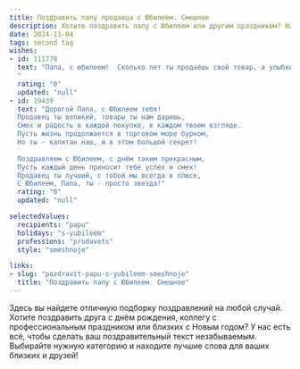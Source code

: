 ```yaml
---
title: Поздравить папу продавца с Юбилеем. Смешное
description: Хотите поздравить папу с Юбилеем или другим праздником? Наш ИИ создаст незабываемое поздравление, а вы обязательно выделитесь среди других.  
date: 2024-11-04
tags: second tag
wishes:
- id: 111778
  text: "Папа, с юбилеем!  Сколько лет ты продаёшь свой товар, а улыбки на лицах покупателей всё ещё свежи, как огурчики с прилавка!  Желаю, чтобы твой склад был полон не только товаром, но и радостью, а клиенты – вежливыми и щедрыми, как Санта-Клаус в декабре!  Пусть фортуна тебе улыбается чаще, чем ты улыбаешься назойливым покупателям, а касса всегда полна, как твой холодильник после удачной охоты за скидками!
  "
  rating: "0"
  updated: "null"
- id: 19439
  text: "Дорогой Папа, с Юбилеем тебя!
  Продавец ты великий, товары ты нам даришь,
  Смех и радость в каждой покупке, в каждом твоем взгляде.
  Пусть жизнь продолжается в торговом море бурном,
  Но ты - капитан наш, и в этом большой секрет!
  
  Поздравляем с Юбилеем, с днём таким прекрасным,
  Пусть каждый день приносит тебе успех и смех!
  Продавец ты лучший, с тобой мы всегда в плюсе,
  С Юбилеем, Папа, ты - просто звезда!"
  rating: "0"
  updated: "null"

selectedValues:
  recipients: "papu"
  holidays: "s-yubileem"
  professions: "prodavets"
  style: "smeshnoje"

links:
- slug: "pozdravit-papu-s-yubileem-smeshnoje"
  title: "Поздравить папу с Юбилеем. Смешное"
---
```


Здесь вы найдете отличную подборку поздравлений на любой случай.
Хотите поздравить друга с днём рождения, коллегу с профессиональным праздником или близких с Новым годом? У нас есть всё, чтобы сделать ваш поздравительный текст незабываемым. Выбирайте нужную категорию и находите лучшие слова для ваших близких и друзей!
